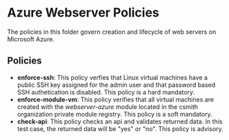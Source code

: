 # Azure Webserver Policies

The policies in this folder govern creation and lifecycle of web servers on Microsoft Azure.

## Policies

* **enforce-ssh**:  This policy verfies that Linux virtual machines have a public SSH key assigned for the admin user and that password based SSH authetication is disabled.  This policy is a hard mandatory.
* **enforce-module-vm**: This policy verifies that all virtual machines are created with the *webserver-azure* module located in the csmith organization private module registry.  This policy is a soft mandatory. 
* **check-api**: This policy checks an api and validates returned data.  In this test case, the returned data will be "yes" or "no".  This policy is advisory.
